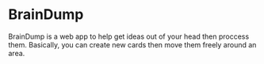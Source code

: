 # BrainDump

BrainDump is a web app to help get ideas out of your head then proccess them. Basically, you can create new cards then move them freely around an area.
